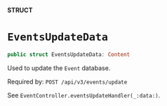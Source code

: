 **STRUCT**

# `EventsUpdateData`

```swift
public struct EventsUpdateData: Content
```

Used to update the `Event` database.

Required by: `POST /api/v3/events/update`

See `EventController.eventsUpdateHandler(_:data:)`.
